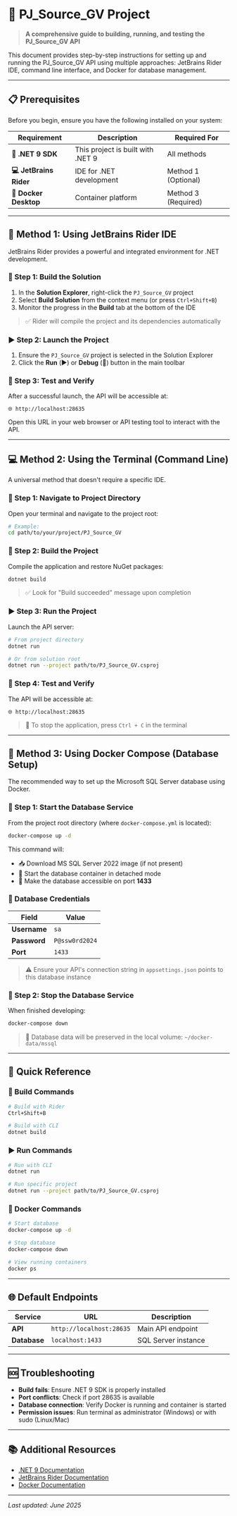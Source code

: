 # 🚀 PJ_Source_GV Project

> **A comprehensive guide to building, running, and testing the PJ_Source_GV API**

This document provides step-by-step instructions for setting up and running the PJ_Source_GV API using multiple approaches: JetBrains Rider IDE, command line interface, and Docker for database management.

---

## 📋 Prerequisites

Before you begin, ensure you have the following installed on your system:

| Requirement | Description | Required For |
|-------------|-------------|--------------|
| **🔧 .NET 9 SDK** | This project is built with .NET 9 | All methods |
| **💻 JetBrains Rider** | IDE for .NET development | Method 1 (Optional) |
| **🐳 Docker Desktop** | Container platform | Method 3 (Required) |

---

## 🎯 Method 1: Using JetBrains Rider IDE

JetBrains Rider provides a powerful and integrated environment for .NET development.

### 🔨 Step 1: Build the Solution

1. In the **Solution Explorer**, right-click the `PJ_Source_GV` project
2. Select **Build Solution** from the context menu (or press `Ctrl+Shift+B`)
3. Monitor the progress in the **Build** tab at the bottom of the IDE

> ✅ Rider will compile the project and its dependencies automatically

### ▶️ Step 2: Launch the Project

1. Ensure the `PJ_Source_GV` project is selected in the Solution Explorer
2. Click the **Run** (▶️) or **Debug** (🐞) button in the main toolbar

### 🧪 Step 3: Test and Verify

After a successful launch, the API will be accessible at:

```
🌐 http://localhost:28635
```

Open this URL in your web browser or API testing tool to interact with the API.

---

## 💻 Method 2: Using the Terminal (Command Line)

A universal method that doesn't require a specific IDE.

### 📁 Step 1: Navigate to Project Directory

Open your terminal and navigate to the project root:

```bash
# Example:
cd path/to/your/project/PJ_Source_GV
```

### 🔨 Step 2: Build the Project

Compile the application and restore NuGet packages:

```bash
dotnet build
```

> ✅ Look for "Build succeeded" message upon completion

### ▶️ Step 3: Run the Project

Launch the API server:

```bash
# From project directory
dotnet run

# Or from solution root
dotnet run --project path/to/PJ_Source_GV.csproj
```

### 🧪 Step 4: Test and Verify

The API will be accessible at:

```
🌐 http://localhost:28635
```

> 🛑 To stop the application, press `Ctrl + C` in the terminal

---

## 🐳 Method 3: Using Docker Compose (Database Setup)

The recommended way to set up the Microsoft SQL Server database using Docker.

### 🚀 Step 1: Start the Database Service

From the project root directory (where `docker-compose.yml` is located):

```bash
docker-compose up -d
```

This command will:
- 📥 Download MS SQL Server 2022 image (if not present)
- 🚀 Start the database container in detached mode
- 🔌 Make the database accessible on port **1433**

### 🔐 Database Credentials

| Field | Value |
|-------|--------|
| **Username** | `sa` |
| **Password** | `P@ssw0rd2024` |
| **Port** | `1433` |

> ⚠️ Ensure your API's connection string in `appsettings.json` points to this database instance

### 🛑 Step 2: Stop the Database Service

When finished developing:

```bash
docker-compose down
```

> 💾 Database data will be preserved in the local volume: `~/docker-data/mssql`

---

## 📝 Quick Reference

### 🔧 Build Commands
```bash
# Build with Rider
Ctrl+Shift+B

# Build with CLI
dotnet build
```

### ▶️ Run Commands
```bash
# Run with CLI
dotnet run

# Run specific project
dotnet run --project path/to/PJ_Source_GV.csproj
```

### 🐳 Docker Commands
```bash
# Start database
docker-compose up -d

# Stop database
docker-compose down

# View running containers
docker ps
```

---

## 🌐 Default Endpoints

| Service | URL | Description |
|---------|-----|-------------|
| **API** | `http://localhost:28635` | Main API endpoint |
| **Database** | `localhost:1433` | SQL Server instance |

---

## 🆘 Troubleshooting

- **Build fails**: Ensure .NET 9 SDK is properly installed
- **Port conflicts**: Check if port 28635 is available
- **Database connection**: Verify Docker is running and container is started
- **Permission issues**: Run terminal as administrator (Windows) or with sudo (Linux/Mac)

---

## 📚 Additional Resources

- [.NET 9 Documentation](https://docs.microsoft.com/en-us/dotnet/)
- [JetBrains Rider Documentation](https://www.jetbrains.com/help/rider/)
- [Docker Documentation](https://docs.docker.com/)

---

*Last updated: June 2025*